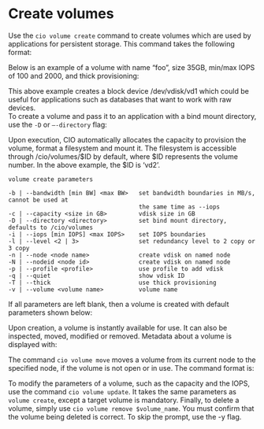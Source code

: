 # Create volumes

Use the `cio volume create` command to create volumes which are used by applications for persistent storage. This command takes the following format:
 
Below is an example of a volume with name “foo”, size 35GB, min/max IOPS of 100 and 2000, and thick provisioning:
 
This above example creates a block device /dev/vdisk/vd1 which could be useful for applications such as databases that want to work with raw devices.  
To create a volume and pass it to an application with a bind mount directory, use the `-D` or `–-directory` flag:  
 
Upon execution, CIO automatically allocates the capacity to provision the volume, format a filesystem and mount it. The filesystem is accessible through /cio/volumes/$ID by default, where $ID represents the volume number. In the above example, the $ID is ‘vd2’. 

```
volume create parameters

-b | --bandwidth [min BW] <max BW>   set bandwidth boundaries in MB/s, cannot be used at
                                     the same time as --iops
-c | --capacity <size in GB>         vdisk size in GB 
-D | --directory <directory>         set bind mount directory, defaults to /cio/volumes
-i | --iops [min IOPS] <max IOPS>    set IOPS boundaries 
-l | --level <2 | 3>                 set redundancy level to 2 copy or 3 copy 
-n | --node <node name>              create vdisk on named node
-N | --nodeid <node id>              create vdisk on named node
-p | --profile <profile>             use profile to add vdisk
-q | --quiet                         show vdisk ID
-T | --thick                         use thick provisioning
-v | --volume <volume name>          volume name
```

If all parameters are left blank, then a volume is created with default parameters shown below: 

Upon creation, a volume is instantly available for use. It can also be inspected, moved, modified or removed. Metadata about a volume is displayed with: 
 
The command `cio volume move` moves a volume from its current node to the specified node, if the volume is not open or in use. The command format is:
 
To modify the parameters of a volume, such as the capacity and the IOPS, use the command `cio volume update`. It takes the same parameters as `volume create`, except a target volume is mandatory. 
Finally, to delete a volume, simply use `cio volume remove $volume_name`. You must confirm that the volume being deleted is correct. To skip the prompt, use the -y flag. 

